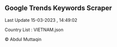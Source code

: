 

## Google Trends Keywords Scraper 
 
Last Update 15-03-2023 , 14:49:02

Country List :
VIETNAM.json



© Abdul Muttaqin 
